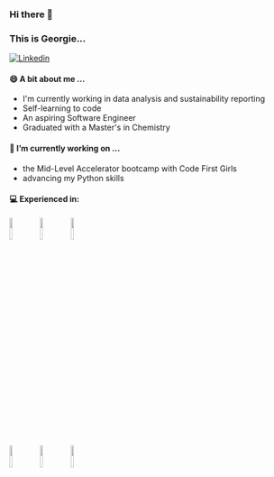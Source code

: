 ### Hi there 👋
### This is Georgie...
[![Linkedin](https://img.shields.io/badge/-LinkedIn-blue?style=flat&logo=Linkedin&logoColor=white)](https://www.linkedin.com/in/gmb/)

#### 😄 A bit about me ...
* I'm currently working in data analysis and sustainability reporting
* Self-learning to code
* An aspiring Software Engineer
* Graduated with a Master's in Chemistry

#### 🌱 I’m currently working on ...
* the Mid-Level Accelerator bootcamp with Code First Girls
* advancing my Python skills

#### :computer: Experienced in:
<code><img width="10%" src="https://www.vectorlogo.zone/logos/python/python-ar21.svg"></code>
<code><img width="10%" src="https://upload.wikimedia.org/wikipedia/commons/thumb/8/87/Sql_data_base_with_logo.png/800px-Sql_data_base_with_logo.png?20210130181641"></code>
<code><img width="10%" src="https://pandas.pydata.org/static/img/pandas.svg"></code>

<code><img width="10%" src="https://upload.wikimedia.org/wikipedia/commons/thumb/6/6a/JavaScript-logo.png/600px-JavaScript-logo.png"></code>
<code><img width="10%" src="https://baritechsol.com/wp-content/uploads/2022/06/HTML-CSS-logo.jpg"></code>
<code><img width="10%" src="https://static.javatpoint.com/tutorial/matplotlib/images/matplotlib-tutorial.png"></code>
